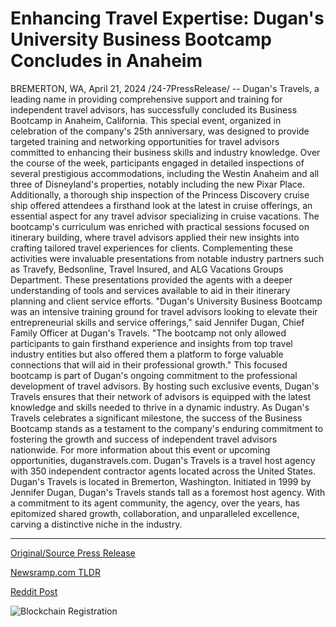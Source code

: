 # Enhancing Travel Expertise: Dugan's University Business Bootcamp Concludes in Anaheim

BREMERTON, WA, April 21, 2024 /24-7PressRelease/ -- Dugan's Travels, a leading name in providing comprehensive support and training for independent travel advisors, has successfully concluded its Business Bootcamp in Anaheim, California. This special event, organized in celebration of the company's 25th anniversary, was designed to provide targeted training and networking opportunities for travel advisors committed to enhancing their business skills and industry knowledge.  Over the course of the week, participants engaged in detailed inspections of several prestigious accommodations, including the Westin Anaheim and all three of Disneyland's properties, notably including the new Pixar Place. Additionally, a thorough ship inspection of the Princess Discovery cruise ship offered attendees a firsthand look at the latest in cruise offerings, an essential aspect for any travel advisor specializing in cruise vacations.  The bootcamp's curriculum was enriched with practical sessions focused on itinerary building, where travel advisors applied their new insights into crafting tailored travel experiences for clients. Complementing these activities were invaluable presentations from notable industry partners such as Travefy, Bedsonline, Travel Insured, and ALG Vacations Groups Department. These presentations provided the agents with a deeper understanding of tools and services available to aid in their itinerary planning and client service efforts.  "Dugan's University Business Bootcamp was an intensive training ground for travel advisors looking to elevate their entrepreneurial skills and service offerings," said Jennifer Dugan, Chief Family Officer at Dugan's Travels. "The bootcamp not only allowed participants to gain firsthand experience and insights from top travel industry entities but also offered them a platform to forge valuable connections that will aid in their professional growth."  This focused bootcamp is part of Dugan's ongoing commitment to the professional development of travel advisors. By hosting such exclusive events, Dugan's Travels ensures that their network of advisors is equipped with the latest knowledge and skills needed to thrive in a dynamic industry.  As Dugan's Travels celebrates a significant milestone, the success of the Business Bootcamp stands as a testament to the company's enduring commitment to fostering the growth and success of independent travel advisors nationwide.  For more information about this event or upcoming opportunities, duganstravels.com.  Dugan's Travels is a travel host agency with 350 independent contractor agents located across the United States. Dugan's Travels is located in Bremerton, Washington. Initiated in 1999 by Jennifer Dugan, Dugan's Travels stands tall as a foremost host agency. With a commitment to its agent community, the agency, over the years, has epitomized shared growth, collaboration, and unparalleled excellence, carving a distinctive niche in the industry. 

---

[Original/Source Press Release](https://www.24-7pressrelease.com/press-release/510236/enhancing-travel-expertise-dugans-university-business-bootcamp-concludes-in-anaheim)
                    

[Newsramp.com TLDR](None) 



[Reddit Post](https://www.reddit.com/r/TravelAndLeisureNews/comments/1c9bt1j/dugans_travels_concludes_successful_business/) 



![Blockchain Registration](https://cdn.newsramp.app/24-7PressRelease/qrcode/244/21/linen514.webp)